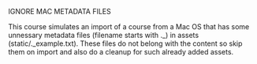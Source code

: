 IGNORE MAC METADATA FILES

This course simulates an import of a course from a Mac OS that has some unnessary 
metadata files (filename starts with ._) in assets (static/._example.txt). These 
files do not belong with the content so skip them on import and also do a 
cleanup for such already added assets.
